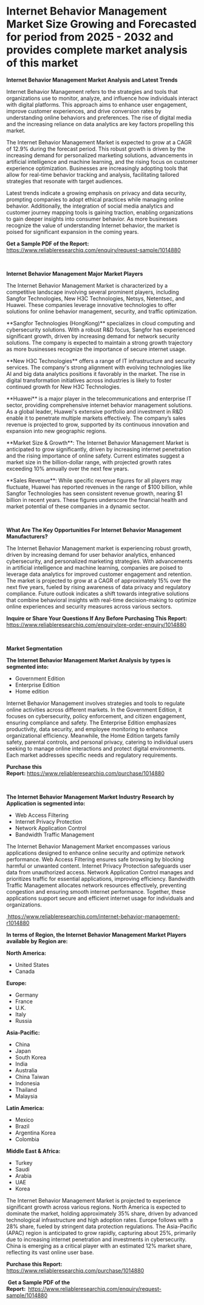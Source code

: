 <p><h1>Internet Behavior Management Market Size Growing and Forecasted for period from 2025 - 2032 and provides complete market analysis of this market</h1></p><p><strong>Internet Behavior Management Market Analysis and Latest Trends</strong></p>
<p><p>Internet Behavior Management refers to the strategies and tools that organizations use to monitor, analyze, and influence how individuals interact with digital platforms. This approach aims to enhance user engagement, improve customer experiences, and drive conversion rates by understanding online behaviors and preferences. The rise of digital media and the increasing reliance on data analytics are key factors propelling this market.</p><p>The Internet Behavior Management Market is expected to grow at a CAGR of 12.9% during the forecast period. This robust growth is driven by the increasing demand for personalized marketing solutions, advancements in artificial intelligence and machine learning, and the rising focus on customer experience optimization. Businesses are increasingly adopting tools that allow for real-time behavior tracking and analysis, facilitating tailored strategies that resonate with target audiences.</p><p>Latest trends indicate a growing emphasis on privacy and data security, prompting companies to adopt ethical practices while managing online behavior. Additionally, the integration of social media analytics and customer journey mapping tools is gaining traction, enabling organizations to gain deeper insights into consumer behavior. As more businesses recognize the value of understanding Internet behavior, the market is poised for significant expansion in the coming years.</p></p>
<p><strong>Get a Sample PDF of the Report:&nbsp;</strong> <a href="https://www.reliableresearchiq.com/enquiry/request-sample/1014880?utm_campaign=2324&utm_medium=2&utm_source=Github&utm_content=ia&utm_term=17042025&utm_id=internet-behavior-management">https://www.reliableresearchiq.com/enquiry/request-sample/1014880</a></p>
<p>&nbsp;</p>
<p><strong>Internet Behavior Management Major Market Players</strong></p>
<p><p>The Internet Behavior Management Market is characterized by a competitive landscape involving several prominent players, including Sangfor Technologies, New H3C Technologies, Netsys, Netentsec, and Huawei. These companies leverage innovative technologies to offer solutions for online behavior management, security, and traffic optimization.</p><p>**Sangfor Technologies (HongKong)** specializes in cloud computing and cybersecurity solutions. With a robust R&D focus, Sangfor has experienced significant growth, driven by increasing demand for network security solutions. The company is expected to maintain a strong growth trajectory as more businesses recognize the importance of secure internet usage.</p><p>**New H3C Technologies** offers a range of IT infrastructure and security services. The company's strong alignment with evolving technologies like AI and big data analytics positions it favorably in the market. The rise in digital transformation initiatives across industries is likely to foster continued growth for New H3C Technologies.</p><p>**Huawei** is a major player in the telecommunications and enterprise IT sector, providing comprehensive internet behavior management solutions. As a global leader, Huawei's extensive portfolio and investment in R&D enable it to penetrate multiple markets effectively. The company’s sales revenue is projected to grow, supported by its continuous innovation and expansion into new geographic regions.</p><p>**Market Size & Growth**: The Internet Behavior Management Market is anticipated to grow significantly, driven by increasing internet penetration and the rising importance of online safety. Current estimates suggest a market size in the billion-dollar range, with projected growth rates exceeding 10% annually over the next few years.</p><p>**Sales Revenue**: While specific revenue figures for all players may fluctuate, Huawei has reported revenues in the range of $100 billion, while Sangfor Technologies has seen consistent revenue growth, nearing $1 billion in recent years. These figures underscore the financial health and market potential of these companies in a dynamic sector.</p></p>
<p>&nbsp;</p>
<p><strong>What Are The Key Opportunities For Internet Behavior Management Manufacturers?</strong></p>
<p><p>The Internet Behavior Management market is experiencing robust growth, driven by increasing demand for user behavior analytics, enhanced cybersecurity, and personalized marketing strategies. With advancements in artificial intelligence and machine learning, companies are poised to leverage data analytics for improved customer engagement and retention. The market is projected to grow at a CAGR of approximately 15% over the next five years, fueled by rising awareness of data privacy and regulatory compliance. Future outlook indicates a shift towards integrative solutions that combine behavioral insights with real-time decision-making to optimize online experiences and security measures across various sectors.</p></p>
<p><strong>Inquire or Share Your Questions If Any Before Purchasing This Report:</strong> <a href="https://www.reliableresearchiq.com/enquiry/pre-order-enquiry/1014880?utm_campaign=2324&utm_medium=2&utm_source=Github&utm_content=ia&utm_term=17042025&utm_id=internet-behavior-management">https://www.reliableresearchiq.com/enquiry/pre-order-enquiry/1014880</a></p>
<p>&nbsp;</p>
<p><strong>Market Segmentation</strong></p>
<p><strong>The Internet Behavior Management Market Analysis by types is segmented into:</strong></p>
<p><ul><li>Government Edition</li><li>Enterprise Edition</li><li>Home edition</li></ul></p>
<p><p>Internet Behavior Management involves strategies and tools to regulate online activities across different markets. In the Government Edition, it focuses on cybersecurity, policy enforcement, and citizen engagement, ensuring compliance and safety. The Enterprise Edition emphasizes productivity, data security, and employee monitoring to enhance organizational efficiency. Meanwhile, the Home Edition targets family safety, parental controls, and personal privacy, catering to individual users seeking to manage online interactions and protect digital environments. Each market addresses specific needs and regulatory requirements.</p></p>
<p><strong>Purchase this Report:&nbsp;</strong><a href="https://www.reliableresearchiq.com/purchase/1014880?utm_campaign=2324&utm_medium=2&utm_source=Github&utm_content=ia&utm_term=17042025&utm_id=internet-behavior-management">https://www.reliableresearchiq.com/purchase/1014880</a></p>
<p>&nbsp;</p>
<p><strong>The Internet Behavior Management Market Industry Research by Application is segmented into:</strong></p>
<p><ul><li>Web Access Filtering</li><li>Internet Privacy Protection</li><li>Network Application Control</li><li>Bandwidth Traffic Management</li></ul></p>
<p><p>The Internet Behavior Management Market encompasses various applications designed to enhance online security and optimize network performance. Web Access Filtering ensures safe browsing by blocking harmful or unwanted content. Internet Privacy Protection safeguards user data from unauthorized access. Network Application Control manages and prioritizes traffic for essential applications, improving efficiency. Bandwidth Traffic Management allocates network resources effectively, preventing congestion and ensuring smooth internet performance. Together, these applications support secure and efficient internet usage for individuals and organizations.</p></p>
<p><a href="https://www.reliableresearchiq.com/internet-behavior-management-r1014880?utm_campaign=2324&utm_medium=2&utm_source=Github&utm_content=ia&utm_term=17042025&utm_id=internet-behavior-management">&nbsp;https://www.reliableresearchiq.com/internet-behavior-management-r1014880</a></p>
<p><strong>In terms of Region, the Internet Behavior Management Market Players available by Region are:</strong></p>
<p>
    <p> <strong> North America: </strong>
        <ul>
            <li>United States</li>
            <li>Canada</li>
        </ul>
        </p> 
    <p> <strong> Europe: </strong>
        <ul>
            <li>Germany</li>
            <li>France</li>
            <li>U.K.</li>
            <li>Italy</li>
            <li>Russia</li>
        </ul>
        </p> 
    <p> <strong> Asia-Pacific: </strong>
        <ul>
            <li>China</li>
            <li>Japan</li>
            <li>South Korea</li>
            <li>India</li>
            <li>Australia</li>
            <li>China Taiwan</li>
            <li>Indonesia</li>
            <li>Thailand</li>
            <li>Malaysia</li>
        </ul>
        </p> 
    <p> <strong> Latin America: </strong>
        <ul>
            <li>Mexico</li>
            <li>Brazil</li>
            <li>Argentina Korea</li>
            <li>Colombia</li>
        </ul>
        </p> 
    <p> <strong> Middle East & Africa: </strong>
        <ul>
            <li>Turkey</li>
            <li>Saudi</li>
            <li>Arabia</li>
            <li>UAE</li>
            <li>Korea</li>
        </ul>
    </p>
    </p>
<p><p>The Internet Behavior Management Market is projected to experience significant growth across various regions. North America is expected to dominate the market, holding approximately 35% share, driven by advanced technological infrastructure and high adoption rates. Europe follows with a 28% share, fueled by stringent data protection regulations. The Asia-Pacific (APAC) region is anticipated to grow rapidly, capturing about 25%, primarily due to increasing internet penetration and investments in cybersecurity. China is emerging as a critical player with an estimated 12% market share, reflecting its vast online user base.</p></p>
<p><strong>Purchase this Report: </strong><a href="https://www.reliableresearchiq.com/purchase/1014880?utm_campaign=2324&utm_medium=2&utm_source=Github&utm_content=ia&utm_term=17042025&utm_id=internet-behavior-management">https://www.reliableresearchiq.com/purchase/1014880</a></p>
<p>&nbsp;<strong>Get a Sample PDF of the Report:&nbsp;&nbsp;</strong><a href="https://www.reliableresearchiq.com/enquiry/request-sample/1014880?utm_campaign=2324&utm_medium=2&utm_source=Github&utm_content=ia&utm_term=17042025&utm_id=internet-behavior-management">https://www.reliableresearchiq.com/enquiry/request-sample/1014880</a></p>
<p><strong></strong></p>
<p><p></p><p></p><p></p></p>